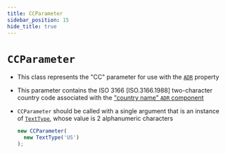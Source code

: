```yaml
---
title: CCParameter
sidebar_position: 15
hide_title: true
---
```


# `CCParameter`

* This class represents the "CC" parameter for use with the [`ADR`](/documentation/properties/adrproperty) property

* This parameter contains the ISO 3166 [ISO.3166.1988]
two-character country code associated with the ["country name" ```ADR``` component](/documentation/values/specialvaluetype)

* ```CCParameter``` should be called with a single argument that is an instance of [`TextType`](/documentation/values/texttype-and-textlisttype), whose value is 2 alphanumeric characters

  ```js
  new CCParameter(
    new TextType('US')
  );
  ```
